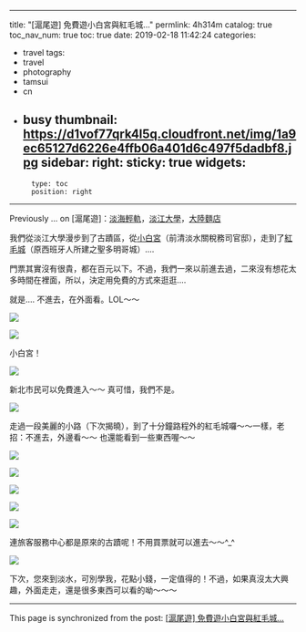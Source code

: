 
---
title: "[滬尾遊] 免費遊小白宮與紅毛城..."
permlink: 4h314m
catalog: true
toc_nav_num: true
toc: true
date: 2019-02-18 11:42:24
categories:
- travel
tags:
- travel
- photography
- tamsui
- cn
- busy
thumbnail: https://d1vof77qrk4l5q.cloudfront.net/img/1a9ec65127d6226e4ffb06a401d6c497f5dadbf8.jpg
sidebar:
    right:
        sticky: true
widgets:
    -
        type: toc
        position: right
---


Previously ... on [滬尾遊]：[淡海輕軌](https://steemit.com/travel/@deanliu/6kvtn7)，[淡江大學](https://steemit.com/travel/@deanliu/4awt4r)，[大陸麵店](https://steemit.com/food/@deanliu/6o4qtz)

我們從淡江大學漫步到了古蹟區，從[小白宮](https://tamsui.dils.tku.edu.tw/wiki/index.php/%E5%89%8D%E6%B8%85%E6%B7%A1%E6%B0%B4%E9%97%9C%E7%A8%85%E5%8B%99%E5%8F%B8%E5%AE%98%E9%82%B8)（前清淡水關稅務司官邸），走到了[紅毛城](https://tamsui.dils.tku.edu.tw/wiki/index.php/%E7%B4%85%E6%AF%9B%E5%9F%8E)（原西班牙人所建之聖多明哥城）....

門票其實沒有很貴，都在百元以下。不過，我們一來以前進去過，二來沒有想花太多時間在裡面，所以，決定用免費的方式來逛逛....

就是.... 不進去，在外面看。LOL～～

![](https://d1vof77qrk4l5q.cloudfront.net/img/1a9ec65127d6226e4ffb06a401d6c497f5dadbf8.jpg)

![](https://d1vof77qrk4l5q.cloudfront.net/img/f4e24ecb160c6ab5b6df5439efef98f13a8f7390.jpg)

小白宮！

![](https://d1vof77qrk4l5q.cloudfront.net/img/b03ccab11e6f656376c956e48c4a92d529a19650.jpg)

新北市民可以免費進入～～ 真可惜，我們不是。

![](https://d1vof77qrk4l5q.cloudfront.net/img/87a2aa1f8185272a9bcca3122b8c5faedde3bb36.jpg)

走過一段美麗的小路（下次揭曉），到了十分鐘路程外的紅毛城囉～～一樣，老招：不進去，外邊看～～ 也還能看到一些東西喔～～

![](https://d1vof77qrk4l5q.cloudfront.net/img/cb803bb8398f767ba5acfd3c56f3da484a724240.jpg)

![](https://d1vof77qrk4l5q.cloudfront.net/img/fb06fbe6ec436f939f56bd464dfa58e08daaf219.jpg)

![](https://d1vof77qrk4l5q.cloudfront.net/img/6f378690b45805ee5c3f78a561d7b331ba210fa2.jpg)

![](https://d1vof77qrk4l5q.cloudfront.net/img/aa9d647a5eae10ccdb798cbac969198cb3bd0fe6.jpg)

![](https://d1vof77qrk4l5q.cloudfront.net/img/e61553d6260ff0c6bc678504492dd95e55c9369c.jpg)

連旅客服務中心都是原來的古蹟呢！不用買票就可以進去～～^_^

![](https://d1vof77qrk4l5q.cloudfront.net/img/ec023d20857eb8bf0e8b34d159485cc646ce210a.jpg)

下次，您來到淡水，可別學我，花點小錢，一定值得的！不過，如果真沒太大興趣，外面走走，還是很多東西可以看的呦～～～


- - -

This page is synchronized from the post: [[滬尾遊] 免費遊小白宮與紅毛城...](https://steemit.com/@deanliu/4h314m)
